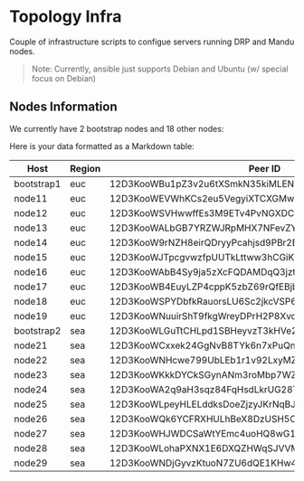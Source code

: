 # Topology Infra

Couple of infrastructure scripts to configue servers running DRP and Mandu nodes.

> Note: Currently, ansible just supports Debian and Ubuntu (w/ special focus on Debian)

## Nodes Information

We currently have 2 bootstrap nodes and 18 other nodes:

Here is your data formatted as a Markdown table:

| Host       | Region | Peer ID                                              |
| ---------- | ------ | ---------------------------------------------------- |
| bootstrap1 | euc    | 12D3KooWBu1pZ3v2u6tXSmkN35kiMLENpv3bEXcyT1GJTVhipAkG |
| node11     | euc    | 12D3KooWEVWhKCs2eu5VegyiXTCXGMwmFeXF8NoLagC2Ryux39Fu |
| node12     | euc    | 12D3KooWSVHwwffEs3M9ETv4PvNGXDC5oiShphTxvp9Ns5AJA9P4 |
| node13     | euc    | 12D3KooWALbGB7YRZWJRpMHX7NFevZYAA1y8DawG4PW7kn8j1Ldt |
| node14     | euc    | 12D3KooW9rNZH8eirQDryyPcahjsd9PBr2Bf7tCwPUZQiLUnd2Lu |
| node15     | euc    | 12D3KooWJTpcgvwzfpUUTkLttww3hCGiKLUAWuKdUhTVMGk1upjJ |
| node16     | euc    | 12D3KooWAbB4Sy9ja5zXcFQDAMDqQ3jztP6susWbHo4ZhQAMz9cx |
| node17     | euc    | 12D3KooWB4EuyLZP4cppK5zbZ69rQfEBjbmDZJASZYVzRgZAbpcJ |
| node18     | euc    | 12D3KooWSPYDbfkRauorsLU6Sc2jkcVSP6xbsWdMzzRVNRiRsnrq |
| node19     | euc    | 12D3KooWNuuirShT9fkgWreyDPrH2P8XvofRGzpijWfy5A9L2DuS |
| bootstrap2 | sea    | 12D3KooWLGuTtCHLpd1SBHeyvzT3kHVe2dw8P7UdoXsfQHu8qvkf |
| node21     | sea    | 12D3KooWCxxek24GgNvB8TYk6n7xPuQnVvakgDLxwC1KbRvdLBNA |
| node22     | sea    | 12D3KooWNHcwe799UbLEb1r1v92LxyMZLpoyTCrjjoAhenJB5uaq |
| node23     | sea    | 12D3KooWKkkDYCkSGynANm3roMbp7WZFbD5q7gwXGvsq62veBJ61 |
| node24     | sea    | 12D3KooWA2q9aH3sqz84FqHsdLkrUG28TsK6AxXXDCj3reFv96FR |
| node25     | sea    | 12D3KooWLpeyHLELddksDoeZjzyJKrNqBJT25vUTU9LB3fuS1fXu |
| node26     | sea    | 12D3KooWQk6YCFRXHULhBeX8DzUSH5CchLECdr9b5XyeTyA8A9ej |
| node27     | sea    | 12D3KooWHJWDCSaWtYEmc4uoHQ8wG1FaFNkeg2qvYpB5JSSVCZGe |
| node28     | sea    | 12D3KooWLohaPXNX1E6DXQZHWqSJVVMDNz79ssjDUkPE5441VjyL |
| node29     | sea    | 12D3KooWNDjGyvzKtuoN7ZU6dQE1KHw4go2Cr7wkHHq5SN8DzQoC |
